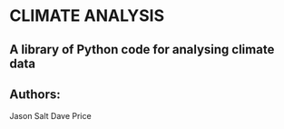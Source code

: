 
# CLIMATE ANALYSIS 
## A library of Python code for analysing climate data
## Authors:
Jason Salt
Dave Price



